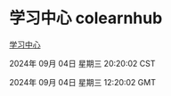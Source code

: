 # 学习中心 colearnhub
[学习中心](http://219.139.196.164:56308/colearnhub/)

2024年 09月 04日 星期三 20:20:02 CST

2024年 09月 04日 星期三 12:20:02 GMT
